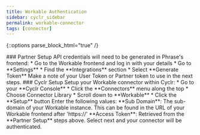 ```yaml
---
title: Workable Authentication
sidebar: cyclr_sidebar
permalink: workable-connector
tags: [connector]
---
```

{::options parse_block_html="true" /}
<section class="card">
### Partner Setup
API credentials will need to be generated in Phrase's frontend:
* Go to the Workable frontend and log in with your details
*  Go to **Settings**
*  Find the **Integrations** section
*  Select **Generate Token**
Make a note of your User Token or Partner token to use in the next steps.
### Cyclr Setup
Setup your Workable connector within Cyclr:
*   Go to your **Cyclr Console**
*   Click the **Connectors** menu along the top
*   Choose Connector Library
*   Scroll down to **Workable**
*   Click the **Setup** button
Enter the following values:
**Sub Domain**: The sub-domain of your Workable instance. This can be found in the URL of your Workable frontend after 'https://'
**Access Token**: Retrieved from the **Partner Setup** steps above.
Select next and your connector will be authenticated.
</section>
